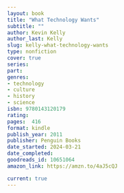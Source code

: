 ```yaml
---
layout: book
title: "What Technology Wants"
subtitle: ""
author: Kevin Kelly
author_last: Kelly
slug: kelly-what-technology-wants
type: nonfiction
cover: true
series: 
part: 
genres:
- technology
- culture
- history
- science
isbn: 9780143120179
rating: 
pages:  416
format: kindle
publish_year: 2011
publisher: Penguin Books
date_started: 2024-03-21
date_completed: 
goodreads_id: 10651064
amazon_link: https://amzn.to/4aJ5cQJ

current: true
---
```

